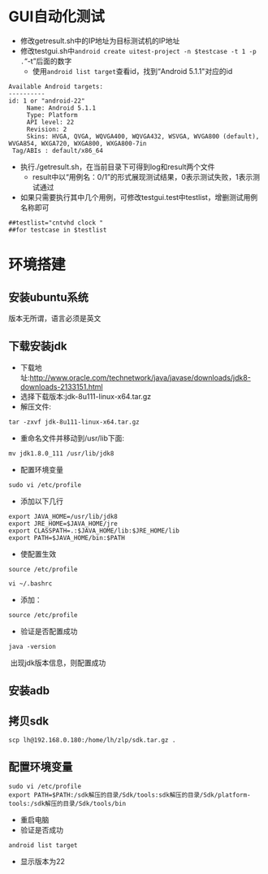 # GUI自动化测试
  - 修改getresult.sh中的IP地址为目标测试机的IP地址
  - 修改testgui.sh中`android create uitest-project -n $testcase -t 1 -p .`“-t”后面的数字
    - 使用`android list target`查看id，找到“Android 5.1.1"对应的id
```
Available Android targets:
----------
id: 1 or "android-22"
     Name: Android 5.1.1
     Type: Platform
     API level: 22
     Revision: 2
     Skins: HVGA, QVGA, WQVGA400, WQVGA432, WSVGA, WVGA800 (default), WVGA854, WXGA720, WXGA800, WXGA800-7in
 Tag/ABIs : default/x86_64
```
  - 执行./getresult.sh，在当前目录下可得到log和result两个文件
    - result中以“用例名：0/1”的形式展现测试结果，0表示测试失败，1表示测试通过
  - 如果只需要执行其中几个用例，可修改testgui.test中testlist，增删测试用例名称即可
```
##testlist="cntvhd clock "
##for testcase in $testlist
```
# 环境搭建
## 安装ubuntu系统
版本无所谓，语言必须是英文
## 下载安装jdk

  - 下载地址:http://www.oracle.com/technetwork/java/javase/downloads/jdk8-downloads-2133151.html
  
  - 选择下载版本:jdk-8u111-linux-x64.tar.gz
  
  - 解压文件:
 
  ```
  tar -zxvf jdk-8u111-linux-x64.tar.gz
  ```
  - 重命名文件并移动到/usr/lib下面: 
 
  ```
  mv jdk1.8.0_111 /usr/lib/jdk8
  ```
  - 配置环境变量
  ```
  sudo vi /etc/profile
  ```
  - 添加以下几行
  
  ```   
  export JAVA_HOME=/usr/lib/jdk8
  export JRE_HOME=$JAVA_HOME/jre    
  export CLASSPATH=.:$JAVA_HOME/lib:$JRE_HOME/lib 
  export PATH=$JAVA_HOME/bin:$PATH 
  ```  
  - 使配置生效
  
  ```
  source /etc/profile
  ```
  ```
  vi ~/.bashrc
  ```
  - 添加：
  ```
  source /etc/profile
  ```
  
  - 验证是否配置成功
  
  ```
  java -version
  ```
  出现jdk版本信息，则配置成功
  
  
## 安装adb
## 拷贝sdk
  ```
  scp lh@192.168.0.180:/home/lh/zlp/sdk.tar.gz .
  ```
## 配置环境变量
   ```
   sudo vi /etc/profile
   export PATH=$PATH:/sdk解压的目录/Sdk/tools:sdk解压的目录/Sdk/platform-tools:/sdk解压的目录/Sdk/tools/bin
```
   - 重启电脑
   - 验证是否成功
   ```
   android list target
   ```
   - 显示版本为22
